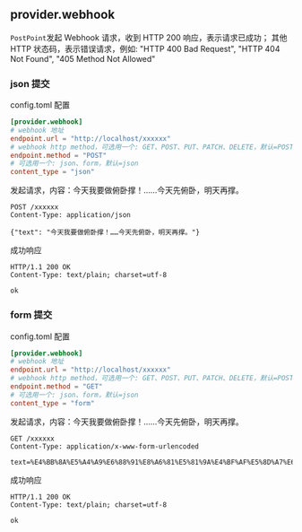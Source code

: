 ## provider.webhook

`PostPoint`发起 Webhook 请求，收到 HTTP 200 响应，表示请求已成功；
其他 HTTP 状态码，表示错误请求，例如: "HTTP 400 Bad Request", "HTTP 404 Not Found", "405 Method Not Allowed"

### json 提交

config.toml 配置

```toml
[provider.webhook]
# webhook 地址
endpoint.url = "http://localhost/xxxxxx"
# webhook http method，可选用一个: GET、POST、PUT、PATCH、DELETE，默认=POST
endpoint.method = "POST"
# 可选用一个: json、form，默认=json
content_type = "json"
```

发起请求，内容：今天我要做俯卧撑！……今天先俯卧，明天再撑。

```
POST /xxxxxx
Content-Type: application/json

{"text": "今天我要做俯卧撑！……今天先俯卧，明天再撑。"}
```

成功响应

```
HTTP/1.1 200 OK
Content-Type: text/plain; charset=utf-8

ok
```

### form 提交

config.toml 配置

```toml
[provider.webhook]
# webhook 地址
endpoint.url = "http://localhost/xxxxxx"
# webhook http method，可选用一个: GET、POST、PUT、PATCH、DELETE，默认=POST
endpoint.method = "GET"
# 可选用一个: json、form，默认=json
content_type = "form"
```

发起请求，内容：今天我要做俯卧撑！……今天先俯卧，明天再撑。

```
GET /xxxxxx
Content-Type: application/x-www-form-urlencoded

text=%E4%BB%8A%E5%A4%A9%E6%88%91%E8%A6%81%E5%81%9A%E4%BF%AF%E5%8D%A7%E6%92%91%EF%BC%81%E2%80%A6%E2%80%A6%E4%BB%8A%E5%A4%A9%E5%85%88%E4%BF%AF%E5%8D%A7%EF%BC%8C%E6%98%8E%E5%A4%A9%E5%86%8D%E6%92%91%E3%80%82
```

成功响应

```
HTTP/1.1 200 OK
Content-Type: text/plain; charset=utf-8

ok
```